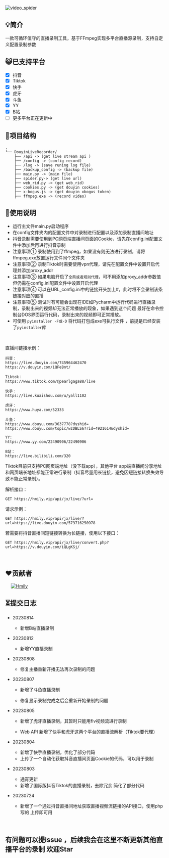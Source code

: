 ![video_spider](https://socialify.git.ci/ihmily/DouyinLiveRecorder/image?description=1&descriptionEditable=%E6%94%AF%E6%8C%81%E5%A4%9A%E4%B8%AA%E7%9B%B4%E6%92%AD%E5%B9%B3%E5%8F%B0%E5%BD%95%E5%88%B6&font=Inter&forks=1&language=1&owner=1&pattern=Circuit%20Board&stargazers=1&theme=Light)

## 💡简介

一款可循环值守的直播录制工具，基于FFmpeg实现多平台直播源录制，支持自定义配置录制参数

</div>

## 😺已支持平台

- [x] 抖音
- [x] Tiktok
- [x] 快手
- [x] 虎牙
- [x] 斗鱼
- [x] YY
- [x] B站
- [ ] 更多平台正在更新中

</div>

## 🎈项目结构

```
.
└── DouyinLiveRecorder/
	├── /api -> (get live stream api )
    ├── /config -> (config record)
    ├── /log -> (save runing log file)
    ├── /backup_config -> (backup file)
    ├── main.py -> (main file)
    ├── spider.py-> (get live url)
    ├── web_rid.py -> (get web_rid)
    ├── cookies.py -> (get douyin cookies)
    ├── x-bogus.js -> (get douyin xbogus token)
    ├── ffmpeg.exe -> (record video)
```

</div>

## 🌱使用说明

- 运行主文件main.py启动程序
- 在config文件夹内的配置文件中对录制进行配置以及添加录制直播间地址
- 抖音录制需要使用到PC网页端直播间页面的Cookie，请先在config.ini配置文件中添加后再进行抖音录制
- 注意事项① 录制使用到了ffmpeg，如果没有则无法进行录制，请将ffmpeg.exe放置运行文件同个文件夹
- 注意事项② 录制Tiktok时需要使用vpn代理，请先在配置文件中设置开启代理并添加proxy_addr
- 注意事项③ 如果电脑开启了`全局或者规则代理`，可不用添加proxy_addr参数值但仍需在config.ini配置文件中设置开启代理
- 注意事项④ 可以在URL_config.ini中的链接开头加上#，此时将不会录制该条链接对应的直播
- 注意事项⑤ 测试时有可能会出现在IDE如Pycharm中运行代码进行直播录制，录制出来的视频却无法正常播放的现象，如果遇到这个问题 最好在命令控制台DOS界面运行代码，录制出来的视频即可正常播放。
- 可使用 `pyinstaller -F或-D` 将代码打包成exe可执行文件 ，前提是已经安装了`pyinstaller`库

&emsp;

直播间链接示例：

```
抖音：
https://live.douyin.com/745964462470
https://v.douyin.com/iQFeBnt/

Tiktok：
https://www.tiktok.com/@pearlgaga88/live

快手：
https://live.kuaishou.com/u/yall1102

虎牙：
https://www.huya.com/52333

斗鱼：
https://www.douyu.com/3637778?dyshid=
https://www.douyu.com/topic/wzDBLS6?rid=4921614&dyshid=

YY:
https://www.yy.com/22490906/22490906

B站：
https://live.bilibili.com/320
```

Tiktok目前只支持PC网页端地址（没下载app），其他平台 app端直播间分享地址和网页端长地址都能正常进行录制（抖音尽量用长链接，避免因短链接转换失效导致不能正常录制）。

</div>

解析接口：

```HTTP
GET https://hmily.vip/api/jx/live/?url=
```

请求示例：

```HTTP
GET https://hmily.vip/api/jx/live/?url=https://live.douyin.com/573716250978
```

若需要将抖音直播间短链接转换为长链接，使用以下接口：

```HTTP
GET https://hmily.vip/api/jx/live/convert.php?url=https://v.douyin.com/iQLgKSj/
```



&emsp;

## ❤️贡献者

&ensp;&ensp; [![Hmily](https://github.com/ihmily.png?size=50)](https://github.com/ihmily)

</div>

## ⏳提交日志

- 20230814
  - 新增B站直播录制
  
- 20230812
  - 新增YY直播录制

- 20230808
  - 修复主播重新开播无法再次录制的问题

- 20230807
  - 新增了斗鱼直播录制

  - 修复显示录制完成之后会重新开始录制的问题

- 20230805
  - 新增了虎牙直播录制，其暂时只能用flv视频流进行录制

  - Web API 新增了快手和虎牙这两个平台的直播流解析（Tiktok要代理）

- 20230804
  - 新增了快手直播录制，优化了部分代码
  - 上传了一个自动化获取抖音直播间页面Cookie的代码，可以用于录制

- 20230803
  - 通宵更新 
  - 新增了国际版抖音Tiktok的直播录制，去除冗余 简化了部分代码

- 20230724	
  - 新增了一个通过抖音直播间地址获取直播视频流链接的API接口，使用php写的 上传即可用


&emsp;

## 有问题可以提issue ，后续我会在这里不断更新其他直播平台的录制  欢迎Star

#### 
